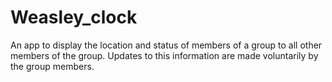 # Weasley_clock
An app to display the location and status of members of a
group to all other members of the group. Updates to this 
information are made voluntarily by the group members.
